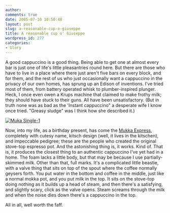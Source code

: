 ```yaml
---
author:
comments: true
date: 2005-07-10 10:50:48
layout: post
slug: a-reasonable-cup-o-giuseppe
title: A reasonable cup o' Giuseppe
wordpress_id: 277
categories:
- Glory
---
```


A good cappuccino is a good thing. Being able to get one at almost every bar is just one of life's little pleasantries round here. But there are those who have to live in a place where there just aren't five bars on every block, and for them, and the rest of us who just occasionally want a cappuccino in the privacy of our own homes, has sprung up an Edison of inventions. I've tried most of them, from battery operated whisk to plumber-inspired plunger. Heck, I once even owen a Krups machine that claimed to make frothy milk; they should have stuck to their guns. All have been unsatisfactory. (But in truth none was as bad as the 'Instant cappuccino" a desperate wife I know once tried. "Greasy sludge" was I think how she described it.)

[![Muka Single-1](http://jeremycherfas.net/wp/wp-content/muka_single-1-tm.jpg)](http://jeremycherfas.net/wp/wp-content/muka_single-1.jpg)

Now, into my life, as a birthday present, has come the [Mukka Express](http://www.decuisine.co.uk/cookshop/tea_coffee_chocolate/mukka-express.html), completely with cutesy name, kitsch design (well, it lives in the kitschen), and impeccable pedigree; these are the people who created the original stove-top espresso pot. And the astonishing thing is, it works. Kind of. That is, it produces the closest thing to an authentic cappuccino I've yet had in a home. The foam lacks a little body, but that may be because I use partially-skimmed milk. Other than that, full marks.
It's a complicated little beastie, with a valve thing that sits on top of the spout where the coffee normally geysers forth. You put water in the bottom and coffee in the middle, just like a normal mokka pot, and you put milk in the top. It sits on the stove-top doing nothing as it builds up a head of steam, and then there's a satisfying, and slightly scary, click as the valve opens. Steam screams through the milk and when the noise dies down there's a cappuccino in the top.

All in all, well worth the faff.
